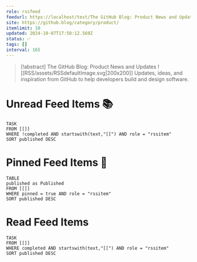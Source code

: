 ```yaml
---
role: rssfeed
feedurl: https://localhost/test/The GitHub Blog꞉ Product News and Updates/feed.xml
site: https://github.blog/category/product/
itemlimit: 10
updated: 2024-10-07T17:50:12.569Z
status: ✅
tags: []
interval: 165
---
```

> [!abstract] The GitHub Blog: Product News and Updates
> <span class="rss-image">![[RSS/assets/RSSdefaultImage.svg|200x200]]</span> Updates, ideas, and inspiration from GitHub to help developers build and design software.

# Unread Feed Items 📚
~~~dataview
TASK
FROM [[]]
WHERE !completed AND startswith(text,"[[") AND role = "rssitem"
SORT published DESC
~~~

# Pinned Feed Items 📍
~~~dataview
TABLE
published as Published
FROM [[]]
WHERE pinned = true AND role = "rssitem"
SORT published DESC
~~~

# Read Feed Items
~~~dataview
TASK
FROM [[]]
WHERE completed AND startswith(text,"[[") AND role = "rssitem"
SORT published DESC
~~~